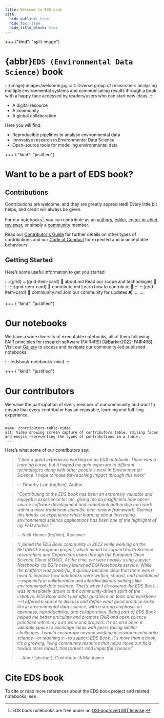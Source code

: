 ```yaml
---
title: Welcome to EDS book
site:
  hide_outline: true
  hide_toc: true
  hide_title_block: true
---
```


+++ {"kind": "split-image"}

# {abbr}`EDS (Environmental Data Science)` book

:::{image} images/welcome.jpg
:alt: Diverse group of researchers analysing multiple environmental systems and communicating results through a book with a happy face accessed by readers/users who can start new ideas.
:::

* A digital resource
* A community
* A global collaboration

Here you will find:

* Reproducible pipelines to analyse environmental data
* Innovative research in Environmental Data Science 
* Open-source tools for modelling environmental data

+++ { "kind": "justified"}

# Want to be a part of EDS book?

## Contributions
Contributions are welcome, and they are greatly appreciated! 
Every little bit helps, and credit will always be given. 

For our notebooks[^license], you can contribute as an [authors](#pb-guidelines-authors), [editor](#pb-guidelines-editors), [editor-in-chief](#pb-guidelines-eic), [reviewer](#pb-guidelines-reviewers), or simply a [community](#pb-guidelines-community) member.

Read our [Contributor's Guide](https://github.com/eds-book/eds-book.github.io/blob/main/CONTRIBUTING.md) for further details on other types of contributions and our [Code of Conduct](https://github.com/eds-book/eds-book.github.io/blob/main/CODE_OF_CONDUCT.md) for expected and unacceptable behaviours.

## Getting Started
Here’s some useful information to get you started:

::::{grid}
:::{grid-item-card}
:link: about.md
Read our scope and technologies 🎯
:::
:::{grid-item-card}
:link: contribute.md
Learn how to contribute 🌟
:::
:::{grid-item-card}
:link: community.md
Join our community for updates 📬
:::
::::

+++ { "kind": "justified"}

# Our notebooks

We have a wide diversity of executable notebooks, all of them following FAIR principles for research software (FAIR4RS) [@Barker2022-FAIR4RS]. 
Visit our [Gallery](#nb-gallery) to access and navigate our community-led published notebooks.

::: {edsbook-notebooks-mini}
:::

+++ { "kind": "justified"}

# Our contributors

We value the participation of every member of our community and want to ensure that every contributor has an enjoyable, learning and fulfilling experience. 

```{figure} images/contributors.gif
---
name: contributors-table-video
alt: Video showing screen capture of contributors table, smiling faces and emojis representing the types of contributions in a table.
---
```

Here’s what some of our contributors say:

> _“I had a great experience working on an EDS notebook. 
There was a learning curve, but it helped me gain exposure to different technologies along with other people's work in Environmental Science. 
I hope to make far-reaching impact through this work”_ 
> 
> -- Timothy Lam (he/him), Author

> _"Contributing to the EDS book has been an extremely valuable and enjoyable experience for me, giving me an insight into how open-source software development and code/book authorship can work within a more traditional scientific peer-review framework. 
Gaining this hands-on experience whilst learning about interesting environmental science applications has been one of the highlights of my PhD studies."_ 
> 
> -- Nick Homer (he/him), Reviewer

> _"I joined the EDS Book community in 2022 while working on the RELIANCE European project, which aimed to support Earth Science researchers and Copernicus users through the European Open Science Cloud (EOSC). At the time, we were heavily using Jupyter Notebooks via EGI’s newly launched EGI Notebooks service. While the platform was powerful, it quickly became clear that there was a need to improve how notebooks were written, shared, and maintained—especially in collaborative and interdisciplinary settings like environmental data science. That’s when I discovered the EDS Book. I was immediately drawn to the community-driven spirit of the initiative. EDS Book didn’t just offer guidance on tools and workflows—it offered a space to discuss and define what good practice looks like in environmental data science, with a strong emphasis on openness, reproducibility, and collaboration. Being part of EDS Book helped me better articulate and promote FAIR and open science practices within my own work and projects. It has also been a valuable space to exchange ideas with peers facing similar challenges. I would encourage anyone working in environmental data science—or teaching it—to support EDS Book. It's more than a book; it’s a growing, living community resource that helps move our field toward more robust, transparent, and impactful science."_ 
> 
> -- Anne (she/her), Contributor & Maintainer

# Cite EDS book

To cite or read more references about the EDS book project and related notebooks, see [](./cite.md).

> 
[^license]: EDS book notebooks are free under an [OSI-approved MIT license](https://github.com/eds-book/eds-book.github.io/blob/main/LICENSE-CODE).